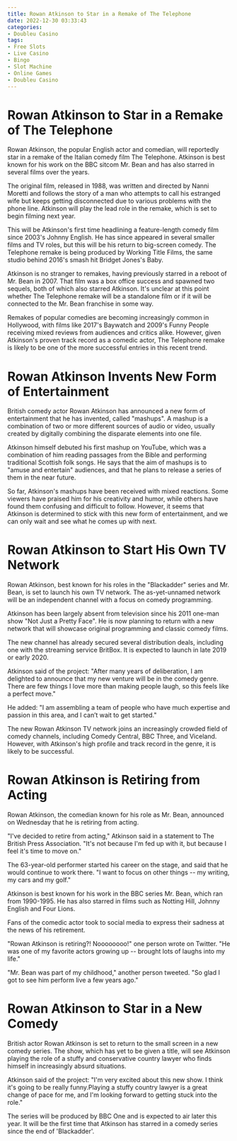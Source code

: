 ```yaml
---
title: Rowan Atkinson to Star in a Remake of The Telephone
date: 2022-12-30 03:33:43
categories:
- Doubleu Casino
tags:
- Free Slots
- Live Casino
- Bingo
- Slot Machine
- Online Games
- Doubleu Casino
---
```



#  Rowan Atkinson to Star in a Remake of The Telephone

Rowan Atkinson, the popular English actor and comedian, will reportedly star in a remake of the Italian comedy film The Telephone. Atkinson is best known for his work on the BBC sitcom Mr. Bean and has also starred in several films over the years.

The original film, released in 1988, was written and directed by Nanni Moretti and follows the story of a man who attempts to call his estranged wife but keeps getting disconnected due to various problems with the phone line. Atkinson will play the lead role in the remake, which is set to begin filming next year.

This will be Atkinson's first time headlining a feature-length comedy film since 2003's Johnny English. He has since appeared in several smaller films and TV roles, but this will be his return to big-screen comedy. The Telephone remake is being produced by Working Title Films, the same studio behind 2016's smash hit Bridget Jones's Baby.

Atkinson is no stranger to remakes, having previously starred in a reboot of Mr. Bean in 2007. That film was a box office success and spawned two sequels, both of which also starred Atkinson. It's unclear at this point whether The Telephone remake will be a standalone film or if it will be connected to the Mr. Bean franchise in some way.

Remakes of popular comedies are becoming increasingly common in Hollywood, with films like 2017's Baywatch and 2009's Funny People receiving mixed reviews from audiences and critics alike. However, given Atkinson's proven track record as a comedic actor, The Telephone remake is likely to be one of the more successful entries in this recent trend.

#  Rowan Atkinson Invents New Form of Entertainment

British comedy actor Rowan Atkinson has announced a new form of entertainment that he has invented, called "mashups". A mashup is a combination of two or more different sources of audio or video, usually created by digitally combining the disparate elements into one file.

Atkinson himself debuted his first mashup on YouTube, which was a combination of him reading passages from the Bible and performing traditional Scottish folk songs. He says that the aim of mashups is to "amuse and entertain" audiences, and that he plans to release a series of them in the near future.

So far, Atkinson's mashups have been received with mixed reactions. Some viewers have praised him for his creativity and humor, while others have found them confusing and difficult to follow. However, it seems that Atkinson is determined to stick with this new form of entertainment, and we can only wait and see what he comes up with next.

#  Rowan Atkinson to Start His Own TV Network

Rowan Atkinson, best known for his roles in the "Blackadder" series and Mr. Bean, is set to launch his own TV network. The as-yet-unnamed network will be an independent channel with a focus on comedy programming.

Atkinson has been largely absent from television since his 2011 one-man show "Not Just a Pretty Face". He is now planning to return with a new network that will showcase original programming and classic comedy films.

The new channel has already secured several distribution deals, including one with the streaming service BritBox. It is expected to launch in late 2019 or early 2020.

Atkinson said of the project: "After many years of deliberation, I am delighted to announce that my new venture will be in the comedy genre. There are few things I love more than making people laugh, so this feels like a perfect move."

He added: "I am assembling a team of people who have much expertise and passion in this area, and I can’t wait to get started."

The new Rowan Atkinson TV network joins an increasingly crowded field of comedy channels, including Comedy Central, BBC Three, and Viceland. However, with Atkinson's high profile and track record in the genre, it is likely to be successful.

#  Rowan Atkinson is Retiring from Acting

Rowan Atkinson, the comedian known for his role as Mr. Bean, announced on Wednesday that he is retiring from acting.

"I've decided to retire from acting," Atkinson said in a statement to The British Press Association. "It's not because I'm fed up with it, but because I feel it's time to move on."

The 63-year-old performer started his career on the stage, and said that he would continue to work there. "I want to focus on other things -- my writing, my cars and my golf."

Atkinson is best known for his work in the BBC series Mr. Bean, which ran from 1990-1995. He has also starred in films such as Notting Hill, Johnny English and Four Lions.

Fans of the comedic actor took to social media to express their sadness at the news of his retirement.

"Rowan Atkinson is retiring?! Noooooooo!" one person wrote on Twitter. "He was one of my favorite actors growing up -- brought lots of laughs into my life."

"Mr. Bean was part of my childhood," another person tweeted. "So glad I got to see him perform live a few years ago."

#  Rowan Atkinson to Star in a New Comedy

British actor Rowan Atkinson is set to return to the small screen in a new comedy series. The show, which has yet to be given a title, will see Atkinson playing the role of a stuffy and conservative country lawyer who finds himself in increasingly absurd situations.

Atkinson said of the project: "I'm very excited about this new show. I think it's going to be really funny.Playing a stuffy country lawyer is a great change of pace for me, and I'm looking forward to getting stuck into the role."

The series will be produced by BBC One and is expected to air later this year. It will be the first time that Atkinson has starred in a comedy series since the end of 'Blackadder'.